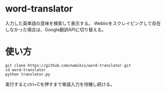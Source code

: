 # word-translator
入力した英単語の意味を検索して表示する。
Weblioをスクレイピングして存在しなかった場合は、Google翻訳APIに切り替える。


# 使い方
~~~
git clone https://github.com/namikis/word-translator.git
cd word-translator
python translator.py
~~~

  実行するとctrl+Cを押すまで単語入力を待機し続ける。

